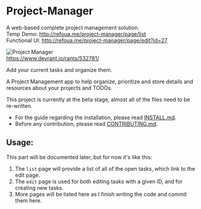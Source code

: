 
# Project-Manager
A web-based complete project management solution.<br />
Temp Demo: http://refoua.me/project-manager/page/list<br />
Functional UI: http://refoua.me/project-manager/page/edit?id=27<br />


![Project Manager](https://i.imgur.com/BTc51vlm.png)<br />
https://www.devrant.io/rants/532781/

Add your current tasks and organize them.

A Project Management app to help organize, prioritize and store details and resources about your projects and TODOs.

This project is currently at the beta stage, almost all of the files need to be re-written.
* For the guide regarding the installation, please read [INSTALL.md](INSTALL.md).
* Before any contribution, please read [CONTRIBUTING.md](CONTRIBUTING.md).

## Usage:
This part will be documented later, but for now it's like this:
1. The `list` page will provide a list of all of the open tasks, which link to the edit page.
2. The `edit` page is used for both editing tasks with a given ID, and for creating new tasks.
3. More pages will be listed here as I finish writing the code and commit them here.
